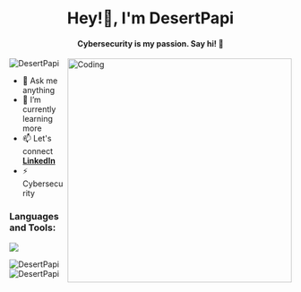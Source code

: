 <h1 align="center">Hey!👋, I'm DesertPapi </h1>
<h4 align="center">Cybersecurity is my passion.  Say hi! 🚀</h4>

<img align="right" alt="Coding" width="400" src="https://media.giphy.com/media/qgQUggAC3Pfv687qPC/giphy.gif">

<p align="left">
  <img src="https://komarev.com/ghpvc/?username=DesertPapi&label=Profile%20views&color=0e75b6&style=flat" alt="DesertPapi" />
</p>

- 🌱 Ask me anything
- 🌱 I’m currently learning more
- 📫 Let's connect **[LinkedIn](https://www.linkedin.com/in/jaden-mardini-783b1a1ba/)**
- ⚡ Cybersecurity 

<h3 align="left">Languages and Tools:</h3>
<p align="left">
  <a href="https://skillicons.dev">
    <img src="https://skillicons.dev/icons?i=c,cpp,python,docker,azure,git,arduino&perline=9&theme=dark" />
  </a>
</p>

<p>
  <img align="left" src="https://github-readme-stats.vercel.app/api/top-langs?username=DesertPapi&show_icons=true&locale=en&layout=compact&theme=dark" alt="DesertPapi" />
</p>

<p>
  &nbsp;<img align="center" src="https://github-readme-stats.vercel.app/api?username=DesertPapi&show_icons=true&locale=en&theme=dark" alt="DesertPapi" />
</p>
